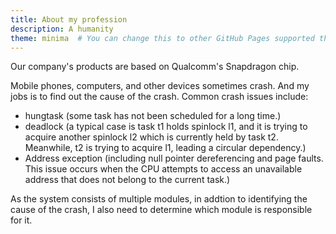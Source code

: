 ```yaml
---
title: About my profession
description: A humanity
theme: minima  # You can change this to other GitHub Pages supported themes
---
```


Our company's products are based on Qualcomm's Snapdragon chip.

Mobile phones, computers, and other devices sometimes crash.
And my jobs is to find out the cause of the crash.
Common crash issues include:
- hungtask (some task has not been scheduled for a long time.)
- deadlock (a typical case is task t1 holds spinlock l1, and it is trying to acquire another spinlock l2 which is currently held by task t2. Meanwhile, t2 is trying to acquire l1, leading a circular dependency.)
- Address exception (including null pointer dereferencing and page faults. This issue occurs when the CPU attempts to access an unavailable address that does not belong to the current task.)

As the system consists of multiple modules, in addtion to identifying the cause of the crash, I also need to determine which module is responsible for it.